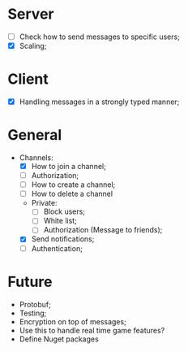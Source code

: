 # Server
- [ ] Check how to send messages to specific users;
- [x] Scaling;

# Client
- [x] Handling messages in a strongly typed manner;

# General
- Channels:
  - [x] How to join a channel;
  - [ ] Authorization;
  - [ ] How to create a channel;
  - [ ] How to delete a channel
  - Private:
    - [ ] Block users;
    - [ ] White list;
    - [ ] Authorization (Message to friends);
  - [x] Send notifications;
  - [ ] Authentication;

# Future
- Protobuf;
- Testing;
- Encryption on top of messages;
- Use this to handle real time game features?
- Define Nuget packages